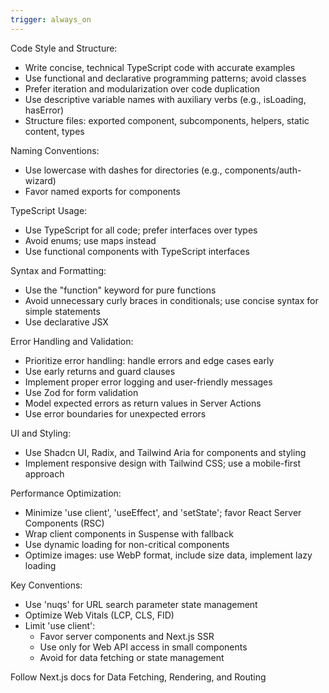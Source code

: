 ```yaml
---
trigger: always_on
---
```


Code Style and Structure:

- Write concise, technical TypeScript code with accurate examples
- Use functional and declarative programming patterns; avoid classes
- Prefer iteration and modularization over code duplication
- Use descriptive variable names with auxiliary verbs (e.g., isLoading, hasError)
- Structure files: exported component, subcomponents, helpers, static content, types

Naming Conventions:

- Use lowercase with dashes for directories (e.g., components/auth-wizard)
- Favor named exports for components

TypeScript Usage:

- Use TypeScript for all code; prefer interfaces over types
- Avoid enums; use maps instead
- Use functional components with TypeScript interfaces

Syntax and Formatting:

- Use the "function" keyword for pure functions
- Avoid unnecessary curly braces in conditionals; use concise syntax for simple statements
- Use declarative JSX

Error Handling and Validation:

- Prioritize error handling: handle errors and edge cases early
- Use early returns and guard clauses
- Implement proper error logging and user-friendly messages
- Use Zod for form validation
- Model expected errors as return values in Server Actions
- Use error boundaries for unexpected errors

UI and Styling:

- Use Shadcn UI, Radix, and Tailwind Aria for components and styling
- Implement responsive design with Tailwind CSS; use a mobile-first approach

Performance Optimization:

- Minimize 'use client', 'useEffect', and 'setState'; favor React Server Components (RSC)
- Wrap client components in Suspense with fallback
- Use dynamic loading for non-critical components
- Optimize images: use WebP format, include size data, implement lazy loading

Key Conventions:

- Use 'nuqs' for URL search parameter state management
- Optimize Web Vitals (LCP, CLS, FID)
- Limit 'use client':
  - Favor server components and Next.js SSR
  - Use only for Web API access in small components
  - Avoid for data fetching or state management

Follow Next.js docs for Data Fetching, Rendering, and Routing
